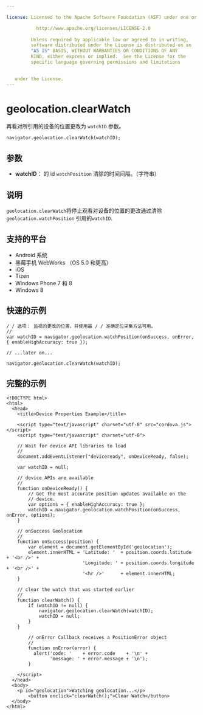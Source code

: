 ```yaml
---

license: Licensed to the Apache Software Foundation (ASF) under one or more contributor license agreements. See the NOTICE file distributed with this work for additional information regarding copyright ownership. The ASF licenses this file to you under the Apache License, Version 2.0 (the "License"); you may not use this file except in compliance with the License. You may obtain a copy of the License at

           http://www.apache.org/licenses/LICENSE-2.0
    
         Unless required by applicable law or agreed to in writing,
         software distributed under the License is distributed on an
         "AS IS" BASIS, WITHOUT WARRANTIES OR CONDITIONS OF ANY
         KIND, either express or implied.  See the License for the
         specific language governing permissions and limitations
    

   under the License.
---
```


# geolocation.clearWatch

再看对所引用的设备的位置更改为 `watchID` 参数。

    navigator.geolocation.clearWatch(watchID);
    

## 参数

*   **watchID**： 的 id `watchPosition` 清除的时间间隔。（字符串）

## 说明

`geolocation.clearWatch`将停止观看对设备的位置的更改通过清除 `geolocation.watchPosition` 引用的`watchID`.

## 支持的平台

*   Android 系统
*   黑莓手机 WebWorks （OS 5.0 和更高）
*   iOS
*   Tizen
*   Windows Phone 7 和 8
*   Windows 8

## 快速的示例

    / / 选项： 监视的更改的位置，并使用最 / / 准确定位采集方法可用。
    //
    var watchID = navigator.geolocation.watchPosition(onSuccess, onError, { enableHighAccuracy: true });
    
    // ...later on...
    
    navigator.geolocation.clearWatch(watchID);
    

## 完整的示例

    <!DOCTYPE html>
    <html>
      <head>
        <title>Device Properties Example</title>
    
        <script type="text/javascript" charset="utf-8" src="cordova.js"></script>
        <script type="text/javascript" charset="utf-8">
    
        // Wait for device API libraries to load
        //
        document.addEventListener("deviceready", onDeviceReady, false);
    
        var watchID = null;
    
        // device APIs are available
        //
        function onDeviceReady() {
            // Get the most accurate position updates available on the
            // device.
            var options = { enableHighAccuracy: true };
            watchID = navigator.geolocation.watchPosition(onSuccess, onError, options);
        }
    
        // onSuccess Geolocation
        //
        function onSuccess(position) {
            var element = document.getElementById('geolocation');
            element.innerHTML = 'Latitude: '  + position.coords.latitude      + '<br />' +
                                'Longitude: ' + position.coords.longitude     + '<br />' +
                                '<hr />'      + element.innerHTML;
        }
    
        // clear the watch that was started earlier
        //
        function clearWatch() {
            if (watchID != null) {
                navigator.geolocation.clearWatch(watchID);
                watchID = null;
            }
        }
    
            // onError Callback receives a PositionError object
            //
            function onError(error) {
              alert('code: '    + error.code    + '\n' +
                    'message: ' + error.message + '\n');
            }
    
        </script>
      </head>
      <body>
        <p id="geolocation">Watching geolocation...</p>
            <button onclick="clearWatch();">Clear Watch</button>
      </body>
    </html>